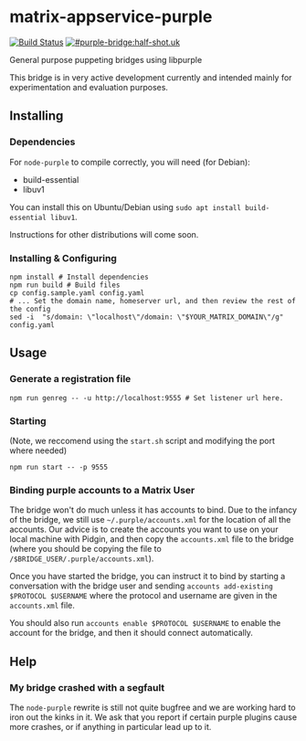 # matrix-appservice-purple

[![Build Status](https://travis-ci.org/matrix-org/matrix-appservice-purple.svg?branch=master)](https://travis-ci.org/matrix-org/matrix-appservice-purple)
[![#purple-bridge:half-shot.uk](https://img.shields.io/badge/matrix-%23purple--bridge%3Ahalf--shot.uk-lightgrey.svg)](https://matrix.to/#/#purple-bridge:half-shot.uk)

General purpose puppeting bridges using libpurple 

This bridge is in very active development currently and intended mainly for experimentation and evaluation purposes.

## Installing

### Dependencies

For `node-purple` to compile correctly, you will need (for Debian):

* build-essential
* libuv1

You can install this on Ubuntu/Debian using `sudo apt install build-essential libuv1`.

Instructions for other distributions will come soon.

### Installing & Configuring

```shell
npm install # Install dependencies
npm run build # Build files
cp config.sample.yaml config.yaml
# ... Set the domain name, homeserver url, and then review the rest of the config
sed -i  "s/domain: \"localhost\"/domain: \"$YOUR_MATRIX_DOMAIN\"/g" config.yaml
```

## Usage

### Generate a registration file

```shell
npm run genreg -- -u http://localhost:9555 # Set listener url here.
```

### Starting

(Note, we reccomend using the `start.sh` script and modifying the port where needed)

```shell
npm run start -- -p 9555
```

### Binding purple accounts to a Matrix User

The bridge won't do much unless it has accounts to bind. Due to the infancy of the bridge, we still use `~/.purple/accounts.xml`
for the location of all the accounts. Our advice is to create the accounts you want to use on your local machine with Pidgin, and
then copy the `accounts.xml` file to the bridge (where you should be copying the file to `/$BRIDGE_USER/.purple/accounts.xml`).

Once you have started the bridge, you can instruct it to bind by starting a conversation with the bridge user and 
sending `accounts add-existing $PROTOCOL $USERNAME` where the protocol and username are given in the `accounts.xml` file.

You should also run `accounts enable $PROTOCOL $USERNAME` to enable the account for the bridge, and then it should connect automatically.

## Help

### My bridge crashed with a segfault

The `node-purple` rewrite is still not quite bugfree and we are working hard to iron out the kinks in it. We ask that you report
if certain purple plugins cause more crashes, or if anything in particular lead up to it.
